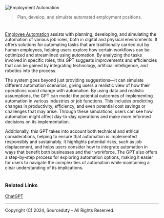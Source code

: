 ![Employment Automation](https://github.com/user-attachments/assets/2ea0c110-d7c2-4496-8bbd-cd45644a22e9)

> Plan, develop, and simulate automated employment positions.

#

[Employee Automation](https://chatgpt.com/g/g-HYQEEKjBg-employee-automation) assists with planning, developing, and simulating the automation of various job roles, both in digital and physical environments. It offers solutions for automating tasks that are traditionally carried out by human employees, helping users explore how certain workflows can be optimized and streamlined using automation. By analyzing the tasks involved in specific roles, this GPT suggests improvements and efficiencies that can be gained by integrating technology, artificial intelligence, and robotics into the process.

The system goes beyond just providing suggestions—it can simulate different automation scenarios, giving users a realistic view of how their operations could change with automation. By using data and realistic assumptions, the GPT can model the potential outcomes of implementing automation in various industries or job functions. This includes predicting changes in productivity, efficiency, and even potential cost savings or challenges that may arise. Through these simulations, users can see how automation might affect day-to-day operations and make more informed decisions on its implementation.

Additionally, this GPT takes into account both technical and ethical considerations, helping to ensure that automation is implemented responsibly and sustainably. It highlights potential risks, such as job displacement, and helps users consider how to integrate automation in ways that benefit both businesses and their workforce. The GPT also offers a step-by-step process for exploring automation options, making it easier for users to navigate the complexities of automation while maintaining a clear understanding of its implications.

#
### Related Links

[ChatGPT](https://github.com/sourceduty/ChatGPT)

***
Copyright (C) 2024, Sourceduty - All Rights Reserved.
